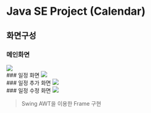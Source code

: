 # Java SE Project (Calendar)

## 화면구성

### 메인화면
<img src ="https://postfiles.pstatic.net/MjAxOTA1MTVfMTEw/MDAxNTU3OTExNTA4MTkx.bWT9ChAXMpGqWHuycUHhYgx6FrNAU3PXR35zJDGDUtsg.6Qt8csePC4Z_mFkb43GJwh8q2NK6SKcpLFx2w0g8J-og.PNG.jsh2583/%EB%A9%94%EC%9D%B8%ED%99%94%EB%A9%B4.png?type=w773"/>
</br>
### 일정 화면
<img src ="https://postfiles.pstatic.net/MjAxOTA1MTVfOTkg/MDAxNTU3OTExNTM5NjMz.nJ3td-qaCJwhJgTzG8Wp2A16DTAXAJLdoIn7PpIBDfAg.sItu0Kr9Bm9a-R_3fD9swvwkjlB_9RwxkGGjI-oCux8g.PNG.jsh2583/%EC%9D%BC%EC%A0%95%ED%99%94%EB%A9%B4.png?type=w773"/>
</br>
### 일정 추가 화면
<img src = "https://postfiles.pstatic.net/MjAxOTA1MTVfMjMg/MDAxNTU3OTExNTYwNjMx.uZbuUZzDnEHztd-6YZNHfb-npWeaW74x8MdTo8s_bBMg.jnt0N-9lXqXtLkL_n_I3KQcV8Ol0ICE6ksG8Fu7QKAgg.PNG.jsh2583/%EC%9D%BC%EC%A0%95_%EC%B6%94%EA%B0%80%ED%99%94%EB%A9%B4.png?type=w773"/>
</br>
### 일정 수정 화면
<img src = "https://postfiles.pstatic.net/MjAxOTA1MTVfNDQg/MDAxNTU3OTExNTgwMTAx.ZmXyN9nxrRAK67CggehSdtTzmoml82xbzpEBMC5Xhb4g.SE7SsuKd9-V2WTvgO5jWDSOfYRczbzgw0H0hoRmEVIMg.PNG.jsh2583/%EC%9D%BC%EC%A0%95_%EC%88%98%EC%A0%95_%ED%99%94%EB%A9%B4.png?type=w773"/>
<br>


> Swing AWT을 이용한 Frame 구현
